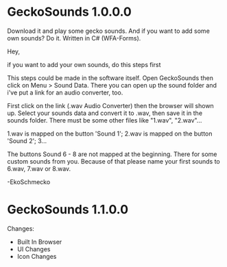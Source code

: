# GeckoSounds 1.0.0.0
Download it and play some gecko sounds. And if you want to add some own sounds? Do it. Written in C# (WFA-Forms).

Hey,

if you want to add your own sounds, do this steps first

This steps could be made in the software itself. Open GeckoSounds then click on Menu > Sound Data. There you can open up the sound folder 
and i've put a link for an audio converter, too. 

First click on the link (.wav Audio Converter) then the browser will shown up. Select your sounds data and convert it to .wav, then 
save it in the sounds folder. There must be some other files like "1.wav", "2.wav"... 

1.wav is mapped on the button 'Sound 1';
2.wav is mapped on the button 'Sound 2';
3...

The buttons Sound 6 - 8 are not mapped at the beginning. There for some custom sounds from you.
Because of that please name your first sounds to 6.wav, 7.wav or 8.wav.

-EkoSchmecko

# GeckoSounds 1.1.0.0

Changes:
- Built In Browser
- UI Changes 
- Icon Changes 


